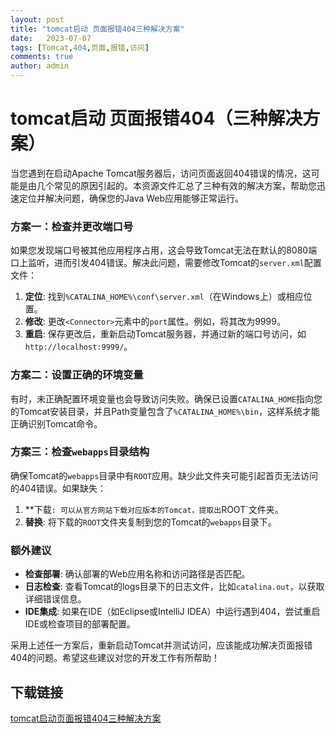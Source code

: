 ```yaml
---
layout: post
title: "tomcat启动 页面报错404三种解决方案"
date:   2023-07-07
tags: [Tomcat,404,页面,报错,访问]
comments: true
author: admin
---
```

# tomcat启动 页面报错404（三种解决方案）

当您遇到在启动Apache Tomcat服务器后，访问页面返回404错误的情况，这可能是由几个常见的原因引起的。本资源文件汇总了三种有效的解决方案，帮助您迅速定位并解决问题，确保您的Java Web应用能够正常运行。

### 方案一：检查并更改端口号

如果您发现端口号被其他应用程序占用，这会导致Tomcat无法在默认的8080端口上监听，进而引发404错误。解决此问题，需要修改Tomcat的`server.xml`配置文件：

1. **定位**: 找到`%CATALINA_HOME%\conf\server.xml`（在Windows上）或相应位置。
2. **修改**: 更改`<Connector>`元素中的`port`属性。例如，将其改为9999。
3. **重启**: 保存更改后，重新启动Tomcat服务器，并通过新的端口号访问，如`http://localhost:9999/`。

### 方案二：设置正确的环境变量

有时，未正确配置环境变量也会导致访问失败。确保已设置`CATALINA_HOME`指向您的Tomcat安装目录，并且Path变量包含了`%CATALINA_HOME%\bin`，这样系统才能正确识别Tomcat命令。

### 方案三：检查`webapps`目录结构

确保Tomcat的`webapps`目录中有`ROOT`应用。缺少此文件夹可能引起首页无法访问的404错误。如果缺失：

1. **下载`: 可以从官方网站下载对应版本的Tomcat，提取出`ROOT`文件夹。
2. **替换**: 将下载的`ROOT`文件夹复制到您的Tomcat的`webapps`目录下。

### 额外建议

- **检查部署**: 确认部署的Web应用名称和访问路径是否匹配。
- **日志检查**: 查看Tomcat的logs目录下的日志文件，比如`catalina.out`，以获取详细错误信息。
- **IDE集成**: 如果在IDE（如Eclipse或IntelliJ IDEA）中运行遇到404，尝试重启IDE或检查项目的部署配置。

采用上述任一方案后，重新启动Tomcat并测试访问，应该能成功解决页面报错404的问题。希望这些建议对您的开发工作有所帮助！

## 下载链接

[tomcat启动页面报错404三种解决方案](https://pan.quark.cn/s/99609470bc90)